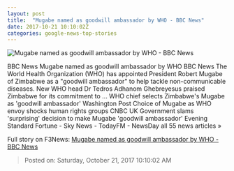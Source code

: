 ```yaml
---
layout: post
title:  "Mugabe named as goodwill ambassador by WHO - BBC News"
date: 2017-10-21 10:10:02Z
categories: google-news-top-stories
---
```


![Mugabe named as goodwill ambassador by WHO - BBC News](https://ichef.bbci.co.uk/news/1024/cpsprodpb/141C2/production/_98407328_mediaitem98407326.jpg)

BBC News Mugabe named as goodwill ambassador by WHO BBC News The World Health Organization (WHO) has appointed President Robert Mugabe of Zimbabwe as a "goodwill ambassador" to help tackle non-communicable diseases. New WHO head Dr Tedros Adhanom Ghebreyesus praised Zimbabwe for its commitment to ... WHO chief selects Zimbabwe's Mugabe as 'goodwill ambassador' Washington Post Choice of Mugabe as WHO envoy shocks human rights groups CNBC UK Government slams 'surprising' decision to make Mugabe 'goodwill ambassador' Evening Standard Fortune - Sky News - TodayFM - NewsDay all 55 news articles »


Full story on F3News: [Mugabe named as goodwill ambassador by WHO - BBC News](http://www.f3nws.com/n/gyEyMC)

> Posted on: Saturday, October 21, 2017 10:10:02 AM
